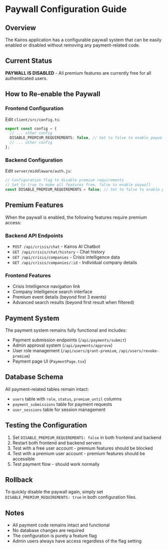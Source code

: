 # Paywall Configuration Guide

## Overview
The Kairos application has a configurable paywall system that can be easily enabled or disabled without removing any payment-related code.

## Current Status
**PAYWALL IS DISABLED** - All premium features are currently free for all authenticated users.

## How to Re-enable the Paywall

### Frontend Configuration
Edit `client/src/config.ts`:
```typescript
export const config = {
  // ... other config
  DISABLE_PREMIUM_REQUIREMENTS: false, // Set to false to enable paywall
  // ... other config
};
```

### Backend Configuration
Edit `server/middleware/auth.js`:
```javascript
// Configuration flag to disable premium requirements
// Set to true to make all features free, false to enable paywall
const DISABLE_PREMIUM_REQUIREMENTS = false; // Set to false to enable paywall
```

## Premium Features
When the paywall is enabled, the following features require premium access:

### Backend API Endpoints
- `POST /api/crisis/chat` - Kairos AI Chatbot
- `GET /api/crisis/chat/history` - Chat history
- `GET /api/crisis/companies` - Crisis intelligence data
- `GET /api/crisis/companies/:id` - Individual company details

### Frontend Features
- Crisis Intelligence navigation link
- Company Intelligence search interface
- Premium event details (beyond first 3 events)
- Advanced search results (beyond first result when filtered)

## Payment System
The payment system remains fully functional and includes:
- Payment submission endpoints (`/api/payments/submit`)
- Admin approval system (`/api/payments/approve`)
- User role management (`/api/users/grant-premium`, `/api/users/revoke-premium`)
- Payment page UI (`PaymentPage.tsx`)

## Database Schema
All payment-related tables remain intact:
- `users` table with `role`, `status`, `premium_until` columns
- `payment_submissions` table for payment requests
- `user_sessions` table for session management

## Testing the Configuration
1. Set `DISABLE_PREMIUM_REQUIREMENTS: false` in both frontend and backend
2. Restart both frontend and backend servers
3. Test with a free user account - premium features should be blocked
4. Test with a premium user account - premium features should be accessible
5. Test payment flow - should work normally

## Rollback
To quickly disable the paywall again, simply set `DISABLE_PREMIUM_REQUIREMENTS: true` in both configuration files.

## Notes
- All payment code remains intact and functional
- No database changes are required
- The configuration is purely a feature flag
- Admin users always have access regardless of the flag setting 